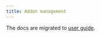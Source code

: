 ```yaml
---
title: Addon management
---
```


The docs are migrated to [user guide](../../../end-user/components/more).